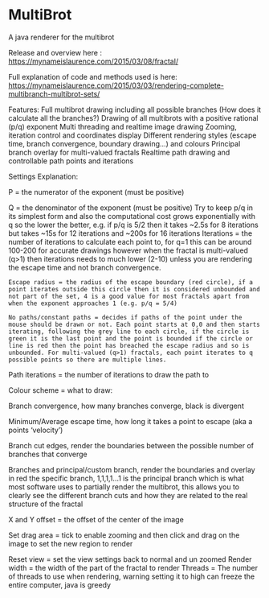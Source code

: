 # MultiBrot
A java renderer for the multibrot

Release and overview here : https://mynameislaurence.com/2015/03/08/fractal/


Full explanation of code and methods used is here: https://mynameislaurence.com/2015/03/03/rendering-complete-multibranch-multibrot-sets/


Features:
  Full multibrot drawing including all possible branches (How does it calculate all the branches?)
  Drawing of all multibrots with a positive rational (p/q) exponent
  Multi threading and realtime image drawing
  Zooming, iteration control and coordinates display
  Different rendering styles (escape time, branch convergence, boundary drawing…) and colours
  Principal branch overlay for multi-valued fractals
  Realtime path drawing and controllable path points and iterations




Settings Explanation:

P = the numerator of the exponent (must be positive)
	
  Q = the denominator of the exponent (must be positive) Try to keep p/q in its simplest form and also the computational cost grows exponentially with q so the lower the better, e.g. if p/q is 5/2 then it takes ~2.5s for 8 iterations but takes ~15s for 12 iterations and ~200s for 16 iterations
  Iterations = the number of iterations to calculate each point to, for q=1 this can be around 100-200 for accurate drawings however when the fractal is multi-valued (q>1) then iterations needs to much lower (2-10) unless you are rendering the escape time and not branch convergence.
  
	Escape radius = the radius of the escape boundary (red circle), if a point iterates outside this circle then it is considered unbounded and not part of the set, 4 is a good value for most fractals apart from when the exponent approaches 1 (e.g. p/q = 5/4)
  
	No paths/constant paths = decides if paths of the point under the mouse should be drawn or not. Each point starts at 0,0 and then starts iterating, following the grey line to each circle, if the circle is green it is the last point and the point is bounded if the circle or line is red then the point has breached the escape radius and so is unbounded. For multi-valued (q>1) fractals, each point iterates to q possible points so there are multiple lines.
 
 Path iterations = the number of iterations to draw the path to
 
 Colour scheme = what to draw:
 
 Branch convergence, how many branches converge, black is divergent
 
 Minimum/Average escape time, how long it takes a point to escape (aka a points ‘velocity’)  
 
 Branch cut edges, render the boundaries between the possible number of branches that converge
 
 Branches and principal/custom branch, render the boundaries and overlay in red the specific branch, 1,1,1,1…1 is the principal branch which is what most software uses to partially render the multibrot, this allows you to clearly see the different branch cuts and how they are related to the real structure of the fractal
 
 X and Y offset = the offset of the center of the image
 
 Set drag area = tick to enable zooming and then click and drag on the image to set the new region to render
 
 Reset view = set the view settings back to normal and un zoomed
  Render width = the width of the part of the fractal to render
  Threads = The number of threads to use when rendering, warning setting it to high can freeze the entire computer, java is greedy
